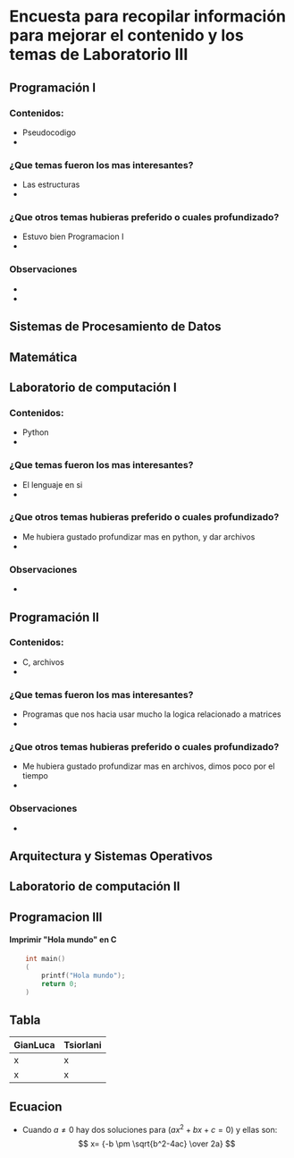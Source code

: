 # Encuesta para recopilar información para mejorar el contenido y los temas de Laboratorio III 
## Programación I 
### Contenidos:
* Pseudocodigo
* 
### ¿Que temas fueron los mas interesantes?
*  Las estructuras 
* 
### ¿Que otros temas hubieras preferido o cuales profundizado?
*   Estuvo bien Programacion I
* 
### Observaciones 
* 
* 
## Sistemas de Procesamiento de Datos

## Matemática


## Laboratorio de computación I
### Contenidos:
* Python
* 
### ¿Que temas fueron los mas interesantes?
*  El lenguaje en si 
* 
### ¿Que otros temas hubieras preferido o cuales profundizado?
*   Me hubiera gustado profundizar mas en python, y dar archivos
* 
### Observaciones 
* 


## Programación II
### Contenidos:
* C, archivos
* 
### ¿Que temas fueron los mas interesantes?
*  Programas que nos hacia usar mucho la logica relacionado a matrices 
* 
### ¿Que otros temas hubieras preferido o cuales profundizado?
*   Me hubiera gustado profundizar mas en archivos, dimos poco por el tiempo
* 
### Observaciones 
* 

## Arquitectura y Sistemas Operativos


## Laboratorio de computación II

## Programacion III

#### Imprimir "Hola mundo" en C
```C
    int main()
    (
        printf("Hola mundo");
        return 0;
    )
```

## Tabla

| GianLuca   |   Tsiorlani    |
|------------|----------------|
|     x      |       x        |
|     x      |       x        |


## Ecuacion

* Cuando $a \ne 0$ hay dos soluciones para $(ax^2 +  bx + c =0)$ y ellas son:
$$ x= {-b \pm \sqrt{b^2-4ac} \over 2a} $$

